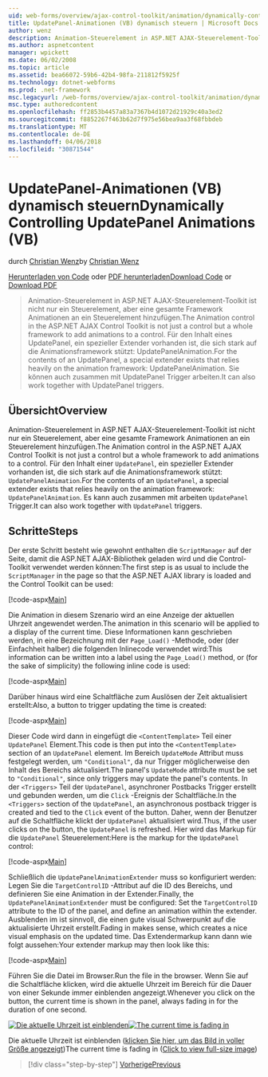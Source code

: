 ```yaml
---
uid: web-forms/overview/ajax-control-toolkit/animation/dynamically-controlling-updatepanel-animations-vb
title: UpdatePanel-Animationen (VB) dynamisch steuern | Microsoft Docs
author: wenz
description: Animation-Steuerelement in ASP.NET AJAX-Steuerelement-Toolkit ist nicht nur ein Steuerelement, aber eine gesamte Framework Animationen an ein Steuerelement hinzufügen. Für den Inhalt einer...
ms.author: aspnetcontent
manager: wpickett
ms.date: 06/02/2008
ms.topic: article
ms.assetid: bea66072-59b6-42b4-98fa-211812f5925f
ms.technology: dotnet-webforms
ms.prod: .net-framework
msc.legacyurl: /web-forms/overview/ajax-control-toolkit/animation/dynamically-controlling-updatepanel-animations-vb
msc.type: authoredcontent
ms.openlocfilehash: ff2853b4457a83a7367b4d1072d21929c40a3ed2
ms.sourcegitcommit: f8852267f463b62d7f975e56bea9aa3f68fbbdeb
ms.translationtype: MT
ms.contentlocale: de-DE
ms.lasthandoff: 04/06/2018
ms.locfileid: "30871544"
---
```

<a name="dynamically-controlling-updatepanel-animations-vb"></a><span data-ttu-id="2891e-104">UpdatePanel-Animationen (VB) dynamisch steuern</span><span class="sxs-lookup"><span data-stu-id="2891e-104">Dynamically Controlling UpdatePanel Animations (VB)</span></span>
====================
<span data-ttu-id="2891e-105">durch [Christian Wenz](https://github.com/wenz)</span><span class="sxs-lookup"><span data-stu-id="2891e-105">by [Christian Wenz](https://github.com/wenz)</span></span>

<span data-ttu-id="2891e-106">[Herunterladen von Code](http://download.microsoft.com/download/9/3/f/93f8daea-bebd-4821-833b-95205389c7d0/UpdatePanelAnimation2.vb.zip) oder [PDF herunterladen](http://download.microsoft.com/download/b/6/a/b6ae89ee-df69-4c87-9bfb-ad1eb2b23373/updatepanelanimation2VB.pdf)</span><span class="sxs-lookup"><span data-stu-id="2891e-106">[Download Code](http://download.microsoft.com/download/9/3/f/93f8daea-bebd-4821-833b-95205389c7d0/UpdatePanelAnimation2.vb.zip) or [Download PDF](http://download.microsoft.com/download/b/6/a/b6ae89ee-df69-4c87-9bfb-ad1eb2b23373/updatepanelanimation2VB.pdf)</span></span>

> <span data-ttu-id="2891e-107">Animation-Steuerelement in ASP.NET AJAX-Steuerelement-Toolkit ist nicht nur ein Steuerelement, aber eine gesamte Framework Animationen an ein Steuerelement hinzufügen.</span><span class="sxs-lookup"><span data-stu-id="2891e-107">The Animation control in the ASP.NET AJAX Control Toolkit is not just a control but a whole framework to add animations to a control.</span></span> <span data-ttu-id="2891e-108">Für den Inhalt eines UpdatePanel, ein spezieller Extender vorhanden ist, die sich stark auf die Animationsframework stützt: UpdatePanelAnimation.</span><span class="sxs-lookup"><span data-stu-id="2891e-108">For the contents of an UpdatePanel, a special extender exists that relies heavily on the animation framework: UpdatePanelAnimation.</span></span> <span data-ttu-id="2891e-109">Sie können auch zusammen mit UpdatePanel Trigger arbeiten.</span><span class="sxs-lookup"><span data-stu-id="2891e-109">It can also work together with UpdatePanel triggers.</span></span>


## <a name="overview"></a><span data-ttu-id="2891e-110">Übersicht</span><span class="sxs-lookup"><span data-stu-id="2891e-110">Overview</span></span>

<span data-ttu-id="2891e-111">Animation-Steuerelement in ASP.NET AJAX-Steuerelement-Toolkit ist nicht nur ein Steuerelement, aber eine gesamte Framework Animationen an ein Steuerelement hinzufügen.</span><span class="sxs-lookup"><span data-stu-id="2891e-111">The Animation control in the ASP.NET AJAX Control Toolkit is not just a control but a whole framework to add animations to a control.</span></span> <span data-ttu-id="2891e-112">Für den Inhalt einer `UpdatePanel`, ein spezieller Extender vorhanden ist, die sich stark auf die Animationsframework stützt: `UpdatePanelAnimation`.</span><span class="sxs-lookup"><span data-stu-id="2891e-112">For the contents of an `UpdatePanel`, a special extender exists that relies heavily on the animation framework: `UpdatePanelAnimation`.</span></span> <span data-ttu-id="2891e-113">Es kann auch zusammen mit arbeiten `UpdatePanel` Trigger.</span><span class="sxs-lookup"><span data-stu-id="2891e-113">It can also work together with `UpdatePanel` triggers.</span></span>

## <a name="steps"></a><span data-ttu-id="2891e-114">Schritte</span><span class="sxs-lookup"><span data-stu-id="2891e-114">Steps</span></span>

<span data-ttu-id="2891e-115">Der erste Schritt besteht wie gewohnt enthalten die `ScriptManager` auf der Seite, damit die ASP.NET AJAX-Bibliothek geladen wird und die Control-Toolkit verwendet werden können:</span><span class="sxs-lookup"><span data-stu-id="2891e-115">The first step is as usual to include the `ScriptManager` in the page so that the ASP.NET AJAX library is loaded and the Control Toolkit can be used:</span></span>


[!code-aspx[Main](dynamically-controlling-updatepanel-animations-vb/samples/sample1.aspx)]

<span data-ttu-id="2891e-116">Die Animation in diesem Szenario wird an eine Anzeige der aktuellen Uhrzeit angewendet werden.</span><span class="sxs-lookup"><span data-stu-id="2891e-116">The animation in this scenario will be applied to a display of the current time.</span></span> <span data-ttu-id="2891e-117">Diese Informationen kann geschrieben werden, in eine Bezeichnung mit der `Page_Load()` -Methode, oder (der Einfachheit halber) die folgenden Inlinecode verwendet wird:</span><span class="sxs-lookup"><span data-stu-id="2891e-117">This information can be written into a label using the `Page_Load()` method, or (for the sake of simplicity) the following inline code is used:</span></span>


[!code-aspx[Main](dynamically-controlling-updatepanel-animations-vb/samples/sample2.aspx)]

<span data-ttu-id="2891e-118">Darüber hinaus wird eine Schaltfläche zum Auslösen der Zeit aktualisiert erstellt:</span><span class="sxs-lookup"><span data-stu-id="2891e-118">Also, a button to trigger updating the time is created:</span></span>


[!code-aspx[Main](dynamically-controlling-updatepanel-animations-vb/samples/sample3.aspx)]

<span data-ttu-id="2891e-119">Dieser Code wird dann in eingefügt die `<ContentTemplate>` Teil einer `UpdatePanel` Element.</span><span class="sxs-lookup"><span data-stu-id="2891e-119">This code is then put into the `<ContentTemplate>` section of an `UpdatePanel` element.</span></span> <span data-ttu-id="2891e-120">Im Bereich `UpdateMode` Attribut muss festgelegt werden, um `"Conditional"`, da nur Trigger möglicherweise den Inhalt des Bereichs aktualisiert.</span><span class="sxs-lookup"><span data-stu-id="2891e-120">The panel's `UpdateMode` attribute must be set to `"Conditional"`, since only triggers may update the panel's contents.</span></span> <span data-ttu-id="2891e-121">In der `<Triggers>` Teil der `UpdatePanel`, asynchroner Postbacks Trigger erstellt und gebunden werden, um die `Click` -Ereignis der Schaltfläche.</span><span class="sxs-lookup"><span data-stu-id="2891e-121">In the `<Triggers>` section of the `UpdatePanel`, an asynchronous postback trigger is created and tied to the `Click` event of the button.</span></span> <span data-ttu-id="2891e-122">Daher, wenn der Benutzer auf die Schaltfläche klickt der `UpdatePanel` aktualisiert wird.</span><span class="sxs-lookup"><span data-stu-id="2891e-122">Thus, if the user clicks on the button, the `UpdatePanel` is refreshed.</span></span> <span data-ttu-id="2891e-123">Hier wird das Markup für die `UpdatePanel` Steuerelement:</span><span class="sxs-lookup"><span data-stu-id="2891e-123">Here is the markup for the `UpdatePanel` control:</span></span>


[!code-aspx[Main](dynamically-controlling-updatepanel-animations-vb/samples/sample4.aspx)]

<span data-ttu-id="2891e-124">Schließlich die `UpdatePanelAnimationExtender` muss so konfiguriert werden: Legen Sie die `TargetControlID` -Attribut auf die ID des Bereichs, und definieren Sie eine Animation in der Extender.</span><span class="sxs-lookup"><span data-stu-id="2891e-124">Finally, the `UpdatePanelAnimationExtender` must be configured: Set the `TargetControlID` attribute to the ID of the panel, and define an animation within the extender.</span></span> <span data-ttu-id="2891e-125">Ausblenden im ist sinnvoll, die einen gute visual Schwerpunkt auf die aktualisierte Uhrzeit erstellt.</span><span class="sxs-lookup"><span data-stu-id="2891e-125">Fading in makes sense, which creates a nice visual emphasis on the updated time.</span></span> <span data-ttu-id="2891e-126">Das Extendermarkup kann dann wie folgt aussehen:</span><span class="sxs-lookup"><span data-stu-id="2891e-126">Your extender markup may then look like this:</span></span>


[!code-aspx[Main](dynamically-controlling-updatepanel-animations-vb/samples/sample5.aspx)]

<span data-ttu-id="2891e-127">Führen Sie die Datei im Browser.</span><span class="sxs-lookup"><span data-stu-id="2891e-127">Run the file in the browser.</span></span> <span data-ttu-id="2891e-128">Wenn Sie auf die Schaltfläche klicken, wird die aktuelle Uhrzeit im Bereich für die Dauer von einer Sekunde immer einblenden angezeigt.</span><span class="sxs-lookup"><span data-stu-id="2891e-128">Whenever you click on the button, the current time is shown in the panel, always fading in for the duration of one second.</span></span>


<span data-ttu-id="2891e-129">[![Die aktuelle Uhrzeit ist einblenden](dynamically-controlling-updatepanel-animations-vb/_static/image2.png)](dynamically-controlling-updatepanel-animations-vb/_static/image1.png)</span><span class="sxs-lookup"><span data-stu-id="2891e-129">[![The current time is fading in](dynamically-controlling-updatepanel-animations-vb/_static/image2.png)](dynamically-controlling-updatepanel-animations-vb/_static/image1.png)</span></span>

<span data-ttu-id="2891e-130">Die aktuelle Uhrzeit ist einblenden ([klicken Sie hier, um das Bild in voller Größe angezeigt](dynamically-controlling-updatepanel-animations-vb/_static/image3.png))</span><span class="sxs-lookup"><span data-stu-id="2891e-130">The current time is fading in ([Click to view full-size image](dynamically-controlling-updatepanel-animations-vb/_static/image3.png))</span></span>

> [!div class="step-by-step"]
> [<span data-ttu-id="2891e-131">Vorherige</span><span class="sxs-lookup"><span data-stu-id="2891e-131">Previous</span></span>](animating-an-updatepanel-control-vb.md)
